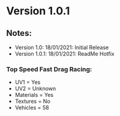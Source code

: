 # Version 1.0.1

## Notes:
- Version 1.0: 18/01/2021: Initial Release
- Version 1.0.1: 18/01/2021: ReadMe Hotfix

### Top Speed Fast Drag Racing:
- UV1 = Yes
- UV2 = Unknown
- Materials = Yes
- Textures = No
- Vehicles = 58
